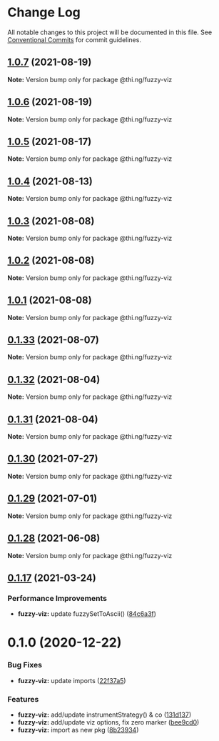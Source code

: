 # Change Log

All notable changes to this project will be documented in this file.
See [Conventional Commits](https://conventionalcommits.org) for commit guidelines.

## [1.0.7](https://github.com/thi-ng/umbrella/compare/@thi.ng/fuzzy-viz@1.0.6...@thi.ng/fuzzy-viz@1.0.7) (2021-08-19)

**Note:** Version bump only for package @thi.ng/fuzzy-viz





## [1.0.6](https://github.com/thi-ng/umbrella/compare/@thi.ng/fuzzy-viz@1.0.5...@thi.ng/fuzzy-viz@1.0.6) (2021-08-19)

**Note:** Version bump only for package @thi.ng/fuzzy-viz





## [1.0.5](https://github.com/thi-ng/umbrella/compare/@thi.ng/fuzzy-viz@1.0.4...@thi.ng/fuzzy-viz@1.0.5) (2021-08-17)

**Note:** Version bump only for package @thi.ng/fuzzy-viz





## [1.0.4](https://github.com/thi-ng/umbrella/compare/@thi.ng/fuzzy-viz@1.0.3...@thi.ng/fuzzy-viz@1.0.4) (2021-08-13)

**Note:** Version bump only for package @thi.ng/fuzzy-viz





## [1.0.3](https://github.com/thi-ng/umbrella/compare/@thi.ng/fuzzy-viz@1.0.2...@thi.ng/fuzzy-viz@1.0.3) (2021-08-08)

**Note:** Version bump only for package @thi.ng/fuzzy-viz





## [1.0.2](https://github.com/thi-ng/umbrella/compare/@thi.ng/fuzzy-viz@1.0.1...@thi.ng/fuzzy-viz@1.0.2) (2021-08-08)

**Note:** Version bump only for package @thi.ng/fuzzy-viz





## [1.0.1](https://github.com/thi-ng/umbrella/compare/@thi.ng/fuzzy-viz@0.1.33...@thi.ng/fuzzy-viz@1.0.1) (2021-08-08)

**Note:** Version bump only for package @thi.ng/fuzzy-viz





## [0.1.33](https://github.com/thi-ng/umbrella/compare/@thi.ng/fuzzy-viz@0.1.32...@thi.ng/fuzzy-viz@0.1.33) (2021-08-07)

**Note:** Version bump only for package @thi.ng/fuzzy-viz





## [0.1.32](https://github.com/thi-ng/umbrella/compare/@thi.ng/fuzzy-viz@0.1.31...@thi.ng/fuzzy-viz@0.1.32) (2021-08-04)

**Note:** Version bump only for package @thi.ng/fuzzy-viz





## [0.1.31](https://github.com/thi-ng/umbrella/compare/@thi.ng/fuzzy-viz@0.1.30...@thi.ng/fuzzy-viz@0.1.31) (2021-08-04)

**Note:** Version bump only for package @thi.ng/fuzzy-viz





## [0.1.30](https://github.com/thi-ng/umbrella/compare/@thi.ng/fuzzy-viz@0.1.29...@thi.ng/fuzzy-viz@0.1.30) (2021-07-27)

**Note:** Version bump only for package @thi.ng/fuzzy-viz





## [0.1.29](https://github.com/thi-ng/umbrella/compare/@thi.ng/fuzzy-viz@0.1.28...@thi.ng/fuzzy-viz@0.1.29) (2021-07-01)

**Note:** Version bump only for package @thi.ng/fuzzy-viz





## [0.1.28](https://github.com/thi-ng/umbrella/compare/@thi.ng/fuzzy-viz@0.1.27...@thi.ng/fuzzy-viz@0.1.28) (2021-06-08)

**Note:** Version bump only for package @thi.ng/fuzzy-viz





## [0.1.17](https://github.com/thi-ng/umbrella/compare/@thi.ng/fuzzy-viz@0.1.16...@thi.ng/fuzzy-viz@0.1.17) (2021-03-24)


### Performance Improvements

* **fuzzy-viz:** update fuzzySetToAscii() ([84c6a3f](https://github.com/thi-ng/umbrella/commit/84c6a3f077c16027c9dde79618992bbe3be9d5a6))





# 0.1.0 (2020-12-22)


### Bug Fixes

* **fuzzy-viz:** update imports ([22f37a5](https://github.com/thi-ng/umbrella/commit/22f37a526acd6911720100e77ad41029d8799004))


### Features

* **fuzzy-viz:** add/update instrumentStrategy() & co ([131d137](https://github.com/thi-ng/umbrella/commit/131d13776735e3dd222090a6b514bfbe4878d9f2))
* **fuzzy-viz:** add/update viz options, fix zero marker ([bee9cd0](https://github.com/thi-ng/umbrella/commit/bee9cd08b32ce43cc6661146dd87f35db9516559))
* **fuzzy-viz:** import as new pkg ([8b23934](https://github.com/thi-ng/umbrella/commit/8b239347894bf8c7192890151868ecdb1ac3bf2b))
